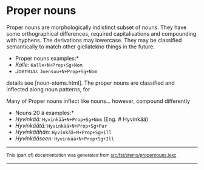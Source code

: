# Proper nouns
Proper nouns are morphologically indistinct subset of nouns. They have
some orthographical differences, required capitalisations and compounding
with hyphens. The derivations may lowercase. They may be classified 
semantically to match other giellatekno things in the future.

* Proper nouns examples:*
* *Kalle:* `Kalle+N+Prop+Sg+Nom`
* *Joensuu:* `Joensuu+N+Prop+Sg+Nom`

details see [noun-stems.html].
The proper nouns are classified and inflected along noun patterns, for 

Many of Proper nouns inflect like nouns... however, compound differently

* Nouns 20 ä examples:*
* *Hyvinkää:* `Hyvinkää+N+Prop+Sg+Nom` (Eng. # Hyvinkää)
* *Hyvinkäätä:* `Hyvinkää+N+Prop+Sg+Par`
* *Hyvinkäähän:* `Hyvinkää+N+Prop+Sg+Ill`
* *Hyvinkääseen:* `Hyvinkää+N+Prop+Sg+Ill`

* * *

<small>This (part of) documentation was generated from [src/fst/stems/propernouns.lexc](https://github.com/giellalt/lang-fin/blob/main/src/fst/stems/propernouns.lexc)</small>

---


